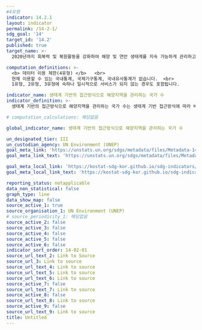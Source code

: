 ```yaml
---
#4유형
indicator: 14.2.1
layout: indicator
permalink: /14-2-1/
sdg_goal: '14'
target_id: '14.2'
published: true
target_name: >-
  2020년까지 회복력 및 복원활동을 강화하여 해양 및 연안 생태계를 지속 가능하게 관리하고 보호 조치 실행

computation_definitions: >-
  <b> 데이터 이용 제한(4유형) </b>   <br>
  현재 이용할 수 있는 국내통계, 국제기구통계, 국내유사통계가 없습니다.  <br> 
  1유형, 2유형, 3유형에 속하나 일시적으로 서비스가 되지 않는 경우도 포함됩니다.

indicator_name: 생태계 기반의 접근방식으로 해양지역을 관리하는 국가 수
indicator_definition: >-
  생태계 기반의 접근방식으로 해양지역을 관리하는 국가 수는 생태계 기반 접근방식에 따라 배타적 경제 수역에서 통합연안역 관리(Integrated Coastal Zone Management, ICZM)를 도입하고 있는 정도를 통해 나타냄

# computation_calculations: 해당없음

global_indicator_name: 생태계 기반의 접근방식으로 해양지역을 관리하는 국가 수

un_designated_tier: III
un_custodian_agency: UN Environment (UNEP)
goal_meta_link: 'https://unstats.un.org/sdgs/metadata/files/Metadata-14-02-01.pdf'
goal_meta_link_text: 'https://unstats.un.org/sdgs/metadata/files/Metadata-14-02-01.pdf'

goal_meta_local_link: 'https://kostat-sdg-kor.github.io/sdg-indicators/public/data/Metadata-14-02-01_KOR.pdf'
goal_meta_local_link_text: 'https://kostat-sdg-kor.github.io/sdg-indicators/public/data/Metadata-14-02-01_KOR.pdf'

reporting_status: notapplicable
data_non_statistical: false
graph_type: line
data_show_map: false
source_active_1: true
source_organisation_1: UN Environment (UNEP)
# source_periodicity_1: 해당없음
source_active_2: false
source_active_3: false
source_active_4: false
source_active_5: false
source_active_6: false
indicator_sort_order: 14-02-01
source_url_text_2: Link to Source
source_url_3: Link to source
source_url_text_4: Link to source
source_url_text_5: Link to source
source_url_text_6: Link to source
source_active_7: false
source_url_text_7: Link to source
source_active_8: false
source_url_text_8: Link to source
source_active_9: false
source_url_text_9: Link to source
title: Untitled
---
```

